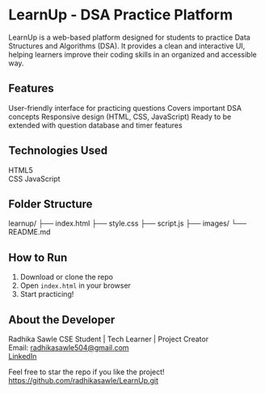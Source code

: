 # LearnUp - DSA Practice Platform 
LearnUp is a web-based platform designed for students to practice Data Structures and Algorithms (DSA). It provides a clean and interactive UI, helping learners improve their coding skills in an organized and accessible way.

## Features
User-friendly interface for practicing questions
  Covers important DSA concepts
  Responsive design (HTML, CSS, JavaScript)
  Ready to be extended with question database and timer features

## Technologies Used
HTML5  
CSS
JavaScript  

## Folder Structure
learnup/
├── index.html
├── style.css
├── script.js
├── images/
└── README.md

##  How to Run
1. Download or clone the repo  
2. Open `index.html` in your browser  
3. Start practicing!
   
## About the Developer
Radhika Sawle 
CSE Student | Tech Learner | Project Creator  
Email: radhikasawle504@gmail.com  
[LinkedIn](https://www.linkedin.com/in/radhika-sawle-915932333) 

Feel free to star the repo if you like the project!
https://github.com/radhikasawle/LearnUp.git
